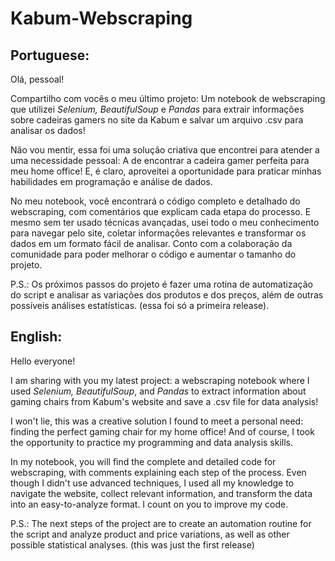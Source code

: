 # Kabum-Webscraping

## Portuguese:

Olá, pessoal!

Compartilho com vocês o meu último projeto:
Um notebook de webscraping que utilizei _Selenium, BeautifulSoup_ e _Pandas_ para extrair informações sobre cadeiras gamers no site da Kabum e salvar um arquivo .csv para analisar os dados!

Não vou mentir, essa foi uma solução criativa que encontrei para atender a uma necessidade pessoal:
A de encontrar a cadeira gamer perfeita para meu home office! E, é claro, aproveitei a oportunidade para praticar minhas habilidades em programação e análise de dados.

No meu notebook, você encontrará o código completo e detalhado do webscraping, com comentários que explicam cada etapa do processo.
E mesmo sem ter usado técnicas avançadas, usei todo o meu conhecimento para navegar pelo site, coletar informações relevantes e transformar os dados em um formato fácil de analisar.
Conto com a colaboração da comunidade para poder melhorar o código e aumentar o tamanho do projeto. 

P.S.: Os próximos passos do projeto é fazer uma rotina de automatização do script e analisar as variações dos produtos e dos preços,
além de outras possíveis análises estatísticas. (essa foi só a primeira release).

## English: 

Hello everyone!

I am sharing with you my latest project: a webscraping notebook where I used _Selenium, BeautifulSoup_, and _Pandas_ to extract information
about gaming chairs from Kabum's website and save a .csv file for data analysis!

I won't lie, this was a creative solution I found to meet a personal need: finding the perfect gaming chair for my home office!
And of course, I took the opportunity to practice my programming and data analysis skills.

In my notebook, you will find the complete and detailed code for webscraping, with comments explaining each step of the process.
Even though I didn't use advanced techniques, I used all my knowledge to navigate the website, collect relevant information, and
transform the data into an easy-to-analyze format. I count on you to improve my code. 

P.S.: The next steps of the project are to create an automation routine for the script and analyze product and price variations,
as well as other possible statistical analyses. (this was just the first release)
